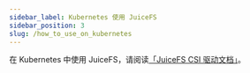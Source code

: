 ```yaml
---
sidebar_label: Kubernetes 使用 JuiceFS
sidebar_position: 3
slug: /how_to_use_on_kubernetes
---
```


在 Kubernetes 中使用 JuiceFS，请阅读[「JuiceFS CSI 驱动文档」](https://juicefs.com/docs/zh/csi/introduction)。
